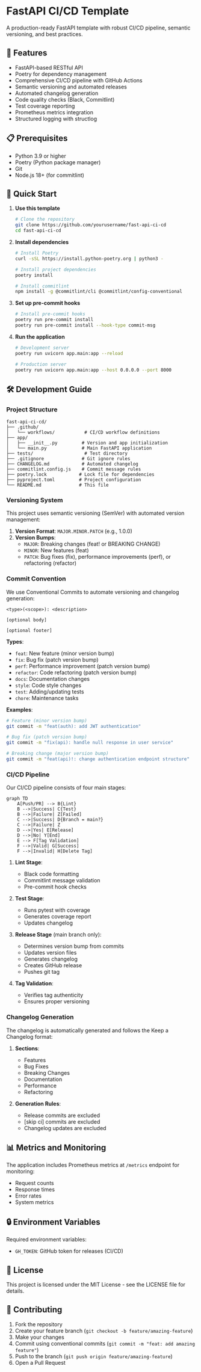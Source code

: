 # FastAPI CI/CD Template

A production-ready FastAPI template with robust CI/CD pipeline, semantic versioning, and best practices.

## 🌟 Features

- FastAPI-based RESTful API
- Poetry for dependency management
- Comprehensive CI/CD pipeline with GitHub Actions
- Semantic versioning and automated releases
- Automated changelog generation
- Code quality checks (Black, Commitlint)
- Test coverage reporting
- Prometheus metrics integration
- Structured logging with structlog

## 📋 Prerequisites

- Python 3.9 or higher
- Poetry (Python package manager)
- Git
- Node.js 18+ (for commitlint)

## 🚀 Quick Start

1. **Use this template**
   ```bash
   # Clone the repository
   git clone https://github.com/yourusername/fast-api-ci-cd
   cd fast-api-ci-cd
   ```

2. **Install dependencies**
   ```bash
   # Install Poetry
   curl -sSL https://install.python-poetry.org | python3 -

   # Install project dependencies
   poetry install

   # Install commitlint
   npm install -g @commitlint/cli @commitlint/config-conventional
   ```

3. **Set up pre-commit hooks**
   ```bash
   # Install pre-commit hooks
   poetry run pre-commit install
   poetry run pre-commit install --hook-type commit-msg
   ```

4. **Run the application**
   ```bash
   # Development server
   poetry run uvicorn app.main:app --reload

   # Production server
   poetry run uvicorn app.main:app --host 0.0.0.0 --port 8000
   ```

## 🛠️ Development Guide

### Project Structure
```
fast-api-ci-cd/
├── .github/
│   └── workflows/           # CI/CD workflow definitions
├── app/
│   ├── __init__.py         # Version and app initialization
│   └── main.py             # Main FastAPI application
├── tests/                   # Test directory
├── .gitignore              # Git ignore rules
├── CHANGELOG.md            # Automated changelog
├── commitlint.config.js    # Commit message rules
├── poetry.lock            # Lock file for dependencies
├── pyproject.toml         # Project configuration
└── README.md              # This file
```

### Versioning System

This project uses semantic versioning (SemVer) with automated version management:

1. **Version Format**: `MAJOR.MINOR.PATCH` (e.g., 1.0.0)
2. **Version Bumps**:
   - `MAJOR`: Breaking changes (feat! or BREAKING CHANGE)
   - `MINOR`: New features (feat)
   - `PATCH`: Bug fixes (fix), performance improvements (perf), or refactoring (refactor)

### Commit Convention

We use Conventional Commits to automate versioning and changelog generation:

```
<type>(<scope>): <description>

[optional body]

[optional footer]
```

**Types**:
- `feat`: New feature (minor version bump)
- `fix`: Bug fix (patch version bump)
- `perf`: Performance improvement (patch version bump)
- `refactor`: Code refactoring (patch version bump)
- `docs`: Documentation changes
- `style`: Code style changes
- `test`: Adding/updating tests
- `chore`: Maintenance tasks

**Examples**:
```bash
# Feature (minor version bump)
git commit -m "feat(auth): add JWT authentication"

# Bug fix (patch version bump)
git commit -m "fix(api): handle null response in user service"

# Breaking change (major version bump)
git commit -m "feat(api)!: change authentication endpoint structure"
```

### CI/CD Pipeline

Our CI/CD pipeline consists of four main stages:

```mermaid
graph TD
    A[Push/PR] --> B{Lint}
    B -->|Success| C{Test}
    B -->|Failure| Z[Failed]
    C -->|Success| D{Branch = main?}
    C -->|Failure| Z
    D -->|Yes| E[Release]
    D -->|No| Y[End]
    E --> F[Tag Validation]
    F -->|Valid| G[Success]
    F -->|Invalid| H[Delete Tag]
```

1. **Lint Stage**:
   - Black code formatting
   - Commitlint message validation
   - Pre-commit hook checks

2. **Test Stage**:
   - Runs pytest with coverage
   - Generates coverage report
   - Updates changelog

3. **Release Stage** (main branch only):
   - Determines version bump from commits
   - Updates version files
   - Generates changelog
   - Creates GitHub release
   - Pushes git tag

4. **Tag Validation**:
   - Verifies tag authenticity
   - Ensures proper versioning

### Changelog Generation

The changelog is automatically generated and follows the Keep a Changelog format:

1. **Sections**:
   - Features
   - Bug Fixes
   - Breaking Changes
   - Documentation
   - Performance
   - Refactoring

2. **Generation Rules**:
   - Release commits are excluded
   - [skip ci] commits are excluded
   - Changelog updates are excluded

## 📊 Metrics and Monitoring

The application includes Prometheus metrics at `/metrics` endpoint for monitoring:
- Request counts
- Response times
- Error rates
- System metrics

## 🔒 Environment Variables

Required environment variables:
- `GH_TOKEN`: GitHub token for releases (CI/CD)

## 📝 License

This project is licensed under the MIT License - see the LICENSE file for details.

## 🤝 Contributing

1. Fork the repository
2. Create your feature branch (`git checkout -b feature/amazing-feature`)
3. Make your changes
4. Commit using conventional commits (`git commit -m "feat: add amazing feature"`)
5. Push to the branch (`git push origin feature/amazing-feature`)
6. Open a Pull Request
